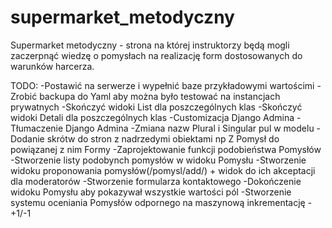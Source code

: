 supermarket_metodyczny
======================

Supermarket metodyczny - strona na której instruktorzy będą mogli zaczerpnąć wiedzę o pomysłach na realizację form dostosowanych do warunków harcerza. 

TODO:
-Postawić na serwerze i wypełnić baze przykładowymi wartościmi
-Zrobić backupa do Yaml aby można było testować na instancjach prywatnych
-Skończyć widoki List dla poszczególnych klas
-Skończyć widoki Detali dla poszczególnych klas
-Customizacja Django Admina
-Tłumaczenie Django Admina
-Zmiana nazw Plural i Singular pul w modelu
-Dodanie skrótw do stron z nadrzedymi obiektami np Z Pomysł do powiązanej z nim Formy 
-Zaprojektowanie funkcji podobieństwa Pomysłów
-Stworzenie listy podobynch pomysłów w widoku Pomysłu
-Stworzenie widoku proponowania pomysłów(/pomysl/add/) + widok do ich akceptacji dla moderatorów
-Stworzenie formularza kontaktowego
-Dokończenie widoku Pomysłu aby pokazywał wszystkie wartości pól
-Stworzenie systemu oceniania Pomysłów odpornego na maszynową inkrementację - +1/-1
